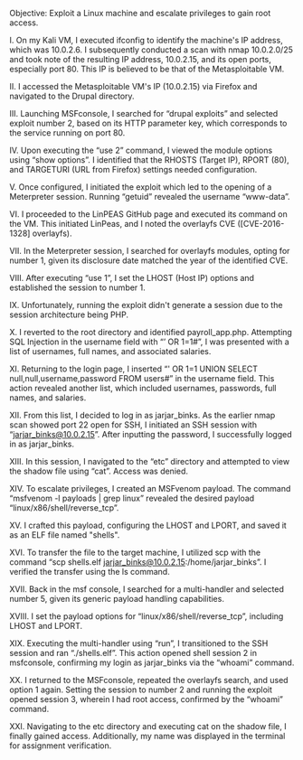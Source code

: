 Objective: Exploit a Linux machine and escalate privileges to gain root access.

I. On my Kali VM, I executed ifconfig to identify the machine's IP address, which was 10.0.2.6. I subsequently conducted a scan with nmap 10.0.2.0/25 and took note of the resulting IP address, 10.0.2.15, and its open ports, especially port 80. This IP is believed to be that of the Metasploitable VM.

II. I accessed the Metasploitable VM's IP (10.0.2.15) via Firefox and navigated to the Drupal directory.

III. Launching MSFconsole, I searched for “drupal exploits” and selected exploit number 2, based on its HTTP parameter key, which corresponds to the service running on port 80.

IV. Upon executing the “use 2” command, I viewed the module options using “show options”. I identified that the RHOSTS (Target IP), RPORT (80), and TARGETURI (URL from Firefox) settings needed configuration.

V. Once configured, I initiated the exploit which led to the opening of a Meterpreter session. Running “getuid” revealed the username “www-data”.

VI. I proceeded to the LinPEAS GitHub page and executed its command on the VM. This initiated LinPeas, and I noted the overlayfs CVE ([CVE-2016-1328] overlayfs).

VII. In the Meterpreter session, I searched for overlayfs modules, opting for number 1, given its disclosure date matched the year of the identified CVE.

VIII. After executing “use 1”, I set the LHOST (Host IP) options and established the session to number 1.

IX. Unfortunately, running the exploit didn't generate a session due to the session architecture being PHP.

X. I reverted to the root directory and identified payroll_app.php. Attempting SQL Injection in the username field with “’ OR 1=1#”, I was presented with a list of usernames, full names, and associated salaries.

XI. Returning to the login page, I inserted “' OR 1=1 UNION SELECT null,null,username,password FROM users#” in the username field. This action revealed another list, which included usernames, passwords, full names, and salaries.

XII. From this list, I decided to log in as jarjar_binks. As the earlier nmap scan showed port 22 open for SSH, I initiated an SSH session with “jarjar_binks@10.0.2.15”. After inputting the password, I successfully logged in as jarjar_binks.

XIII. In this session, I navigated to the “etc” directory and attempted to view the shadow file using “cat”. Access was denied.

XIV. To escalate privileges, I created an MSFvenom payload. The command “msfvenom -l payloads | grep linux” revealed the desired payload “linux/x86/shell/reverse_tcp”.

XV. I crafted this payload, configuring the LHOST and LPORT, and saved it as an ELF file named "shells".

XVI. To transfer the file to the target machine, I utilized scp with the command “scp shells.elf jarjar_binks@10.0.2.15:/home/jarjar_binks”. I verified the transfer using the ls command.

XVII. Back in the msf console, I searched for a multi-handler and selected number 5, given its generic payload handling capabilities.

XVIII. I set the payload options for “linux/x86/shell/reverse_tcp”, including LHOST and LPORT.

XIX. Executing the multi-handler using “run”, I transitioned to the SSH session and ran “./shells.elf”. This action opened shell session 2 in msfconsole, confirming my login as jarjar_binks via the “whoami” command.

XX. I returned to the MSFconsole, repeated the overlayfs search, and used option 1 again. Setting the session to number 2 and running the exploit opened session 3, wherein I had root access, confirmed by the “whoami” command.

XXI. Navigating to the etc directory and executing cat on the shadow file, I finally gained access. Additionally, my name was displayed in the terminal for assignment verification.
